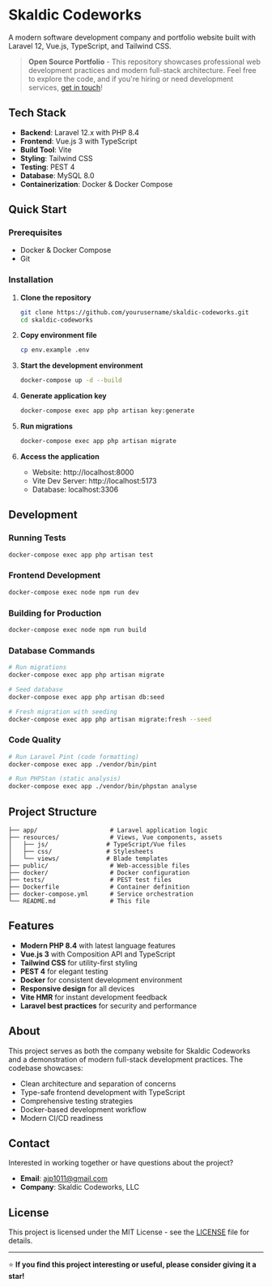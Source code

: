 # Skaldic Codeworks

A modern software development company and portfolio website built with Laravel 12, Vue.js, TypeScript, and Tailwind CSS.

> **Open Source Portfolio** - This repository showcases professional web development practices and modern full-stack architecture. Feel free to explore the code, and if you're hiring or need development services, [get in touch](mailto:ajp1011@gmail.com)!

## Tech Stack

- **Backend**: Laravel 12.x with PHP 8.4
- **Frontend**: Vue.js 3 with TypeScript
- **Build Tool**: Vite
- **Styling**: Tailwind CSS
- **Testing**: PEST 4
- **Database**: MySQL 8.0
- **Containerization**: Docker & Docker Compose

## Quick Start

### Prerequisites
- Docker & Docker Compose
- Git

### Installation

1. **Clone the repository**
   ```bash
   git clone https://github.com/yourusername/skaldic-codeworks.git
   cd skaldic-codeworks
   ```

2. **Copy environment file**
   ```bash
   cp env.example .env
   ```

3. **Start the development environment**
   ```bash
   docker-compose up -d --build
   ```

4. **Generate application key**
   ```bash
   docker-compose exec app php artisan key:generate
   ```

5. **Run migrations**
   ```bash
   docker-compose exec app php artisan migrate
   ```

6. **Access the application**
   - Website: http://localhost:8000
   - Vite Dev Server: http://localhost:5173
   - Database: localhost:3306

## Development

### Running Tests
```bash
docker-compose exec app php artisan test
```

### Frontend Development
```bash
docker-compose exec node npm run dev
```

### Building for Production
```bash
docker-compose exec node npm run build
```

### Database Commands
```bash
# Run migrations
docker-compose exec app php artisan migrate

# Seed database
docker-compose exec app php artisan db:seed

# Fresh migration with seeding
docker-compose exec app php artisan migrate:fresh --seed
```

### Code Quality
```bash
# Run Laravel Pint (code formatting)
docker-compose exec app ./vendor/bin/pint

# Run PHPStan (static analysis)
docker-compose exec app ./vendor/bin/phpstan analyse
```

## Project Structure

```
├── app/                    # Laravel application logic
├── resources/              # Views, Vue components, assets
│   ├── js/                # TypeScript/Vue files
│   ├── css/               # Stylesheets
│   └── views/             # Blade templates
├── public/                 # Web-accessible files
├── docker/                 # Docker configuration
├── tests/                  # PEST test files
├── Dockerfile              # Container definition
├── docker-compose.yml      # Service orchestration
└── README.md               # This file
```

## Features

- **Modern PHP 8.4** with latest language features
- **Vue.js 3** with Composition API and TypeScript
- **Tailwind CSS** for utility-first styling
- **PEST 4** for elegant testing
- **Docker** for consistent development environment
- **Responsive design** for all devices
- **Vite HMR** for instant development feedback
- **Laravel best practices** for security and performance

## About

This project serves as both the company website for Skaldic Codeworks and a demonstration of modern full-stack development practices. The codebase showcases:

- Clean architecture and separation of concerns
- Type-safe frontend development with TypeScript
- Comprehensive testing strategies
- Docker-based development workflow
- Modern CI/CD readiness

## Contact

Interested in working together or have questions about the project?

- **Email**: ajp1011@gmail.com
- **Company**: Skaldic Codeworks, LLC

## License

This project is licensed under the MIT License - see the [LICENSE](LICENSE) file for details.

---

⭐ **If you find this project interesting or useful, please consider giving it a star!**
